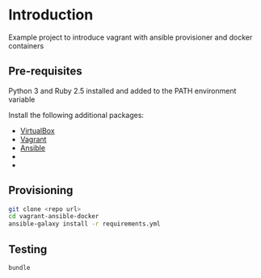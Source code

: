# Introduction

Example project to introduce vagrant with ansible provisioner and docker containers

## Pre-requisites

Python 3 and Ruby 2.5 installed and added to the PATH environment variable

Install the following additional packages:

- [VirtualBox](https://www.virtualbox.org/wiki/Downloads)
- [Vagrant](https://www.vagrantup.com/downloads.html)
- [Ansible](http://docs.ansible.com/ansible/latest/intro_installation.html)
- 
- 

## Provisioning

```bash
git clone <repo url>
cd vagrant-ansible-docker
ansible-galaxy install -r requirements.yml
```

## Testing

```bash
bundle
```
